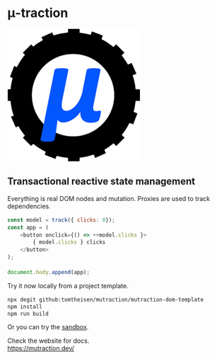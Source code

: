# μ-traction

![mutraction logo](logo.png)

## Transactional reactive state management

Everything is real DOM nodes and mutation.  Proxies are used to track dependencies.

```js
const model = track({ clicks: 0});
const app = (
    <button onclick={() => ++model.clicks }>
        { model.clicks } clicks
    </button>
);

document.body.append(app);
```

Try it now locally from a project template.

```
npx degit github:tomtheisen/mutraction/mutraction-dom-template
npm install
npm run build
```

Or you can try the [sandbox](https://mutraction.dev/sandbox/).

Check the website for docs.  
https://mutraction.dev/
